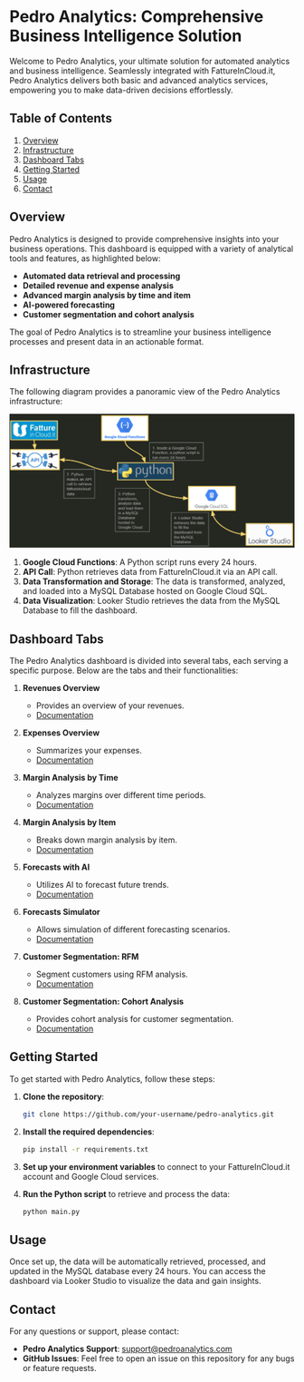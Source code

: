 # Pedro Analytics: Comprehensive Business Intelligence Solution

Welcome to Pedro Analytics, your ultimate solution for automated analytics and business intelligence. Seamlessly integrated with FattureInCloud.it, Pedro Analytics delivers both basic and advanced analytics services, empowering you to make data-driven decisions effortlessly.

## Table of Contents

1. [Overview](#overview)
2. [Infrastructure](#infrastructure)
3. [Dashboard Tabs](#dashboard-tabs)
4. [Getting Started](#getting-started)
5. [Usage](#usage)
6. [Contact](#contact)

## Overview

Pedro Analytics is designed to provide comprehensive insights into your business operations. This dashboard is equipped with a variety of analytical tools and features, as highlighted below:

- **Automated data retrieval and processing**
- **Detailed revenue and expense analysis**
- **Advanced margin analysis by time and item**
- **AI-powered forecasting**
- **Customer segmentation and cohort analysis**

The goal of Pedro Analytics is to streamline your business intelligence processes and present data in an actionable format.

## Infrastructure

The following diagram provides a panoramic view of the Pedro Analytics infrastructure:

![Infrastructure Flow](./images/infrastructures.PNG)

1. **Google Cloud Functions**: A Python script runs every 24 hours.
2. **API Call**: Python retrieves data from FattureInCloud.it via an API call.
3. **Data Transformation and Storage**: The data is transformed, analyzed, and loaded into a MySQL Database hosted on Google Cloud SQL.
4. **Data Visualization**: Looker Studio retrieves the data from the MySQL Database to fill the dashboard.

## Dashboard Tabs

The Pedro Analytics dashboard is divided into several tabs, each serving a specific purpose. Below are the tabs and their functionalities:

1. **Revenues Overview**
    - Provides an overview of your revenues.
    - [Documentation](#)

2. **Expenses Overview**
    - Summarizes your expenses.
    - [Documentation](#)

3. **Margin Analysis by Time**
    - Analyzes margins over different time periods.
    - [Documentation](#)

4. **Margin Analysis by Item**
    - Breaks down margin analysis by item.
    - [Documentation](#)

5. **Forecasts with AI**
    - Utilizes AI to forecast future trends.
    - [Documentation](#)

6. **Forecasts Simulator**
    - Allows simulation of different forecasting scenarios.
    - [Documentation](#)

7. **Customer Segmentation: RFM**
    - Segment customers using RFM analysis.
    - [Documentation](#)

8. **Customer Segmentation: Cohort Analysis**
    - Provides cohort analysis for customer segmentation.
    - [Documentation](#)

## Getting Started

To get started with Pedro Analytics, follow these steps:

1. **Clone the repository**:
    ```sh
    git clone https://github.com/your-username/pedro-analytics.git
    ```

2. **Install the required dependencies**:
    ```sh
    pip install -r requirements.txt
    ```

3. **Set up your environment variables** to connect to your FattureInCloud.it account and Google Cloud services.

4. **Run the Python script** to retrieve and process the data:
    ```sh
    python main.py
    ```

## Usage

Once set up, the data will be automatically retrieved, processed, and updated in the MySQL database every 24 hours. You can access the dashboard via Looker Studio to visualize the data and gain insights.

## Contact

For any questions or support, please contact:

- **Pedro Analytics Support**: [support@pedroanalytics.com](mailto:support@pedroanalytics.com)
- **GitHub Issues**: Feel free to open an issue on this repository for any bugs or feature requests.
